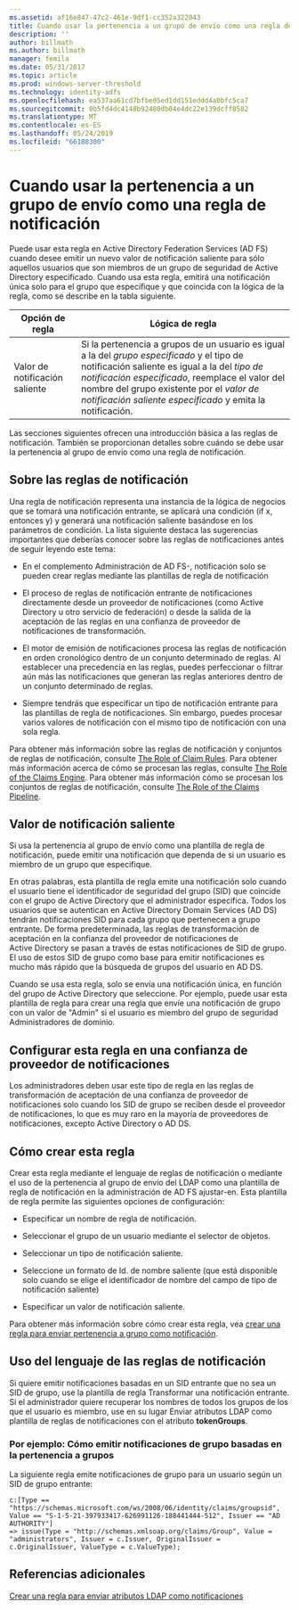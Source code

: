 ```yaml
---
ms.assetid: af16e847-47c2-461e-9df1-cc352a322043
title: Cuando usar la pertenencia a un grupo de envío como una regla de notificación
description: ''
author: billmath
ms.author: billmath
manager: femila
ms.date: 05/31/2017
ms.topic: article
ms.prod: windows-server-threshold
ms.technology: identity-adfs
ms.openlocfilehash: ea537aa61cd7bfbe05ed1dd151eddd4a0bfc5ca7
ms.sourcegitcommit: 0b5fd4dc4148b92480db04e4dc22e139dcff8582
ms.translationtype: MT
ms.contentlocale: es-ES
ms.lasthandoff: 05/24/2019
ms.locfileid: "66188300"
---
```

# <a name="when-to-use-a-send-group-membership-as-a-claim-rule"></a>Cuando usar la pertenencia a un grupo de envío como una regla de notificación
Puede usar esta regla en Active Directory Federation Services \(AD FS\) cuando desee emitir un nuevo valor de notificación saliente para sólo aquellos usuarios que son miembros de un grupo de seguridad de Active Directory especificado. Cuando usa esta regla, emitirá una notificación única solo para el grupo que especifique y que coincida con la lógica de la regla, como se describe en la tabla siguiente.  
  
|Opción de regla|Lógica de regla|  
|---------------|--------------|  
|Valor de notificación saliente|Si la pertenencia a grupos de un usuario es igual a la del *grupo especificado* y el tipo de notificación saliente es igual a la del *tipo de notificación especificado*, reemplace el valor del nombre del grupo existente por el *valor de notificación saliente especificado* y emita la notificación.|  
  
Las secciones siguientes ofrecen una introducción básica a las reglas de notificación. También se proporcionan detalles sobre cuándo se debe usar la pertenencia al grupo de envío como una regla de notificación.  
  
## <a name="about-claim-rules"></a>Sobre las reglas de notificación  
Una regla de notificación representa una instancia de la lógica de negocios que se tomará una notificación entrante, se aplicará una condición \(if x, entonces y\) y generará una notificación saliente basándose en los parámetros de condición. La lista siguiente destaca las sugerencias importantes que deberías conocer sobre las reglas de notificaciones antes de seguir leyendo este tema:  
  
-   En el complemento Administración de AD FS\-, notificación solo se pueden crear reglas mediante las plantillas de regla de notificación  
  
-   El proceso de reglas de notificación entrante de notificaciones directamente desde un proveedor de notificaciones \(como Active Directory u otro servicio de federación\) o desde la salida de la aceptación de las reglas en una confianza de proveedor de notificaciones de transformación.  
  
-   El motor de emisión de notificaciones procesa las reglas de notificación en orden cronológico dentro de un conjunto determinado de reglas. Al establecer una precedencia en las reglas, puedes perfeccionar o filtrar aún más las notificaciones que generan las reglas anteriores dentro de un conjunto determinado de reglas.  
  
-   Siempre tendrás que especificar un tipo de notificación entrante para las plantillas de regla de notificaciones. Sin embargo, puedes procesar varios valores de notificación con el mismo tipo de notificación con una sola regla.  
  
Para obtener más información sobre las reglas de notificación y conjuntos de reglas de notificación, consulte [The Role of Claim Rules](The-Role-of-Claim-Rules.md). Para obtener más información acerca de cómo se procesan las reglas, consulte [The Role of the Claims Engine](The-Role-of-the-Claims-Engine.md). Para obtener más información cómo se procesan los conjuntos de reglas de notificación, consulte [The Role of the Claims Pipeline](The-Role-of-the-Claims-Pipeline.md).  
  
## <a name="outgoing-claim-value"></a>Valor de notificación saliente  
Si usa la pertenencia al grupo de envío como una plantilla de regla de notificación, puede emitir una notificación que dependa de si un usuario es miembro de un grupo que especifique.  
  
En otras palabras, esta plantilla de regla emite una notificación solo cuando el usuario tiene el identificador de seguridad del grupo \(SID\) que coincide con el grupo de Active Directory que el administrador especifica. Todos los usuarios que se autentican en Active Directory Domain Services \(AD DS\) tendrán notificaciones SID para cada grupo que pertenecen a grupo entrante. De forma predeterminada, las reglas de transformación de aceptación en la confianza del proveedor de notificaciones de Active Directory se pasan a través de estas notificaciones de SID de grupo. El uso de estos SID de grupo como base para emitir notificaciones es mucho más rápido que la búsqueda de grupos del usuario en AD DS.  
  
Cuando se usa esta regla, solo se envía una notificación única, en función del grupo de Active Directory que seleccione. Por ejemplo, puede usar esta plantilla de regla para crear una regla que envíe una notificación de grupo con un valor de "Admin" si el usuario es miembro del grupo de seguridad Administradores de dominio.  
  
## <a name="configuring-this-rule-on-a-claims-provider-trust"></a>Configurar esta regla en una confianza de proveedor de notificaciones  
Los administradores deben usar este tipo de regla en las reglas de transformación de aceptación de una confianza de proveedor de notificaciones solo cuando los SID de grupo se reciben desde el proveedor de notificaciones, lo que es muy raro en la mayoría de proveedores de notificaciones, excepto Active Directory o AD DS.  
  
## <a name="how-to-create-this-rule"></a>Cómo crear esta regla  
Crear esta regla mediante el lenguaje de reglas de notificación o mediante el uso de la pertenencia al grupo de envío del LDAP como una plantilla de regla de notificación en la administración de AD FS ajustar\-en. Esta plantilla de regla permite las siguientes opciones de configuración:  
  
-   Especificar un nombre de regla de notificación.  
  
-   Seleccionar el grupo de un usuario mediante el selector de objetos.  
  
-   Seleccionar un tipo de notificación saliente.  
  
-   Seleccione un formato de Id. de nombre saliente \(que está disponible solo cuando se elige el identificador de nombre del campo de tipo de notificación saliente\)  
  
-   Especificar un valor de notificación saliente.  
  
Para obtener más información sobre cómo crear esta regla, vea [crear una regla para enviar pertenencia a grupo como notificación](https://technet.microsoft.com/library/ee913569.aspx).  
  
## <a name="using-the-claim-rule-language"></a>Uso del lenguaje de las reglas de notificación  
Si quiere emitir notificaciones basadas en un SID entrante que no sea un SID de grupo, use la plantilla de regla Transformar una notificación entrante. Si el administrador quiere recuperar los nombres de todos los grupos de los que el usuario es miembro, use en su lugar Enviar atributos LDAP como plantilla de reglas de notificaciones con el atributo **tokenGroups**.  
  
### <a name="example-how-to-issue-group-claims-based-on-the-users-group-membership"></a>Por ejemplo: Cómo emitir notificaciones de grupo basadas en la pertenencia a grupos  
La siguiente regla emite notificaciones de grupo para un usuario según un SID de grupo entrante:  
  
```  
c:[Type == "https://schemas.microsoft.com/ws/2008/06/identity/claims/groupsid", Value == "S-1-5-21-397933417-626991126-188441444-512", Issuer == "AD AUTHORITY"]  
=> issue(Type = "http://schemas.xmlsoap.org/claims/Group", Value = "administrators", Issuer = c.Issuer, OriginalIssuer = c.OriginalIssuer, ValueType = c.ValueType);  
```  
  
## <a name="additional-references"></a>Referencias adicionales  
[Crear una regla para enviar atributos LDAP como notificaciones](https://technet.microsoft.com/library/dd807115.aspx)  
  

